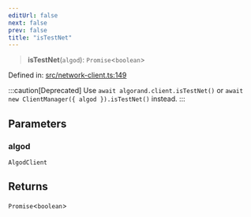 ```yaml
---
editUrl: false
next: false
prev: false
title: "isTestNet"
---
```


> **isTestNet**(`algod`): `Promise`\<`boolean`\>

Defined in: [src/network-client.ts:149](https://github.com/algorandfoundation/algokit-utils-ts/blob/e57e96ab17213653e656688e8d7251c0107554cf/src/network-client.ts#L149)

:::caution[Deprecated]
Use `await algorand.client.isTestNet()` or `await new ClientManager({ algod }).isTestNet()` instead.
:::

## Parameters

### algod

`AlgodClient`

## Returns

`Promise`\<`boolean`\>
